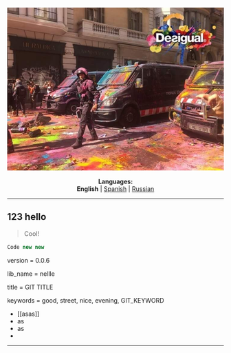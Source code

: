 <p align="center"><img src="https://github.com/markolofsen/nellle/blob/master/.banners/banner_en.jpg?raw=1" /></p>
<p align="center"><b>Languages:</b><br /><b>English</b> | <a href="https://github.com/markolofsen/nellle/blob/master/README_es.md">Spanish</a> | <a href="https://github.com/markolofsen/nellle/blob/master/README_ru.md">Russian</a></p>

---

## 123 hello

> Cool!

```javascript
Code new new
```

version = 0.0.6

lib_name = nellle

title = GIT TITLE

keywords = good, street, nice, evening, GIT_KEYWORD

* [[asas]]
* as
* as
*

---

